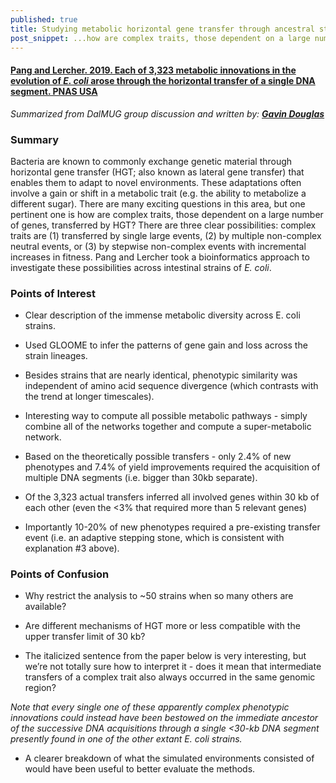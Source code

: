 ```yaml
---
published: true
title: Studying metabolic horizontal gene transfer through ancestral state reconstruction and flux balance analysis
post_snippet: ...how are complex traits, those dependent on a large number of genes, transferred by HGT?
---
```


#### [Pang and Lercher. 2019. Each of 3,323 metabolic innovations in the evolution of _E. coli_ arose through the horizontal transfer of a single DNA segment. PNAS USA](https://www.pnas.org/content/116/1/187)

_Summarized from DalMUG group discussion and written by: [**Gavin Douglas**](http://www.gavindouglas.ca/)_

### Summary
Bacteria are known to commonly exchange genetic material through horizontal gene transfer
(HGT; also known as lateral gene transfer) that enables them to adapt to novel environments.
These adaptations often involve a gain or shift in a metabolic trait (e.g. the ability to metabolize a different sugar).
There are many exciting questions in this area, but one pertinent one is how are complex traits, those dependent on a large number
of genes, transferred by HGT? There are three clear possibilities: complex traits are (1) transferred by single large events,
(2) by multiple non-complex neutral events, or (3) by stepwise non-complex events with incremental increases in fitness.
Pang and Lercher took a bioinformatics approach to investigate these possibilities across intestinal strains of _E. coli_.


### Points of Interest
- Clear description of the immense metabolic diversity across E. coli strains.

- Used GLOOME to infer the patterns of gene gain and loss across the strain lineages.

- Besides strains that are nearly identical, phenotypic similarity was independent of amino acid sequence divergence (which contrasts with the trend at longer timescales).

- Interesting way to compute all possible metabolic pathways - simply combine all of the networks together and compute a super-metabolic network.

- Based on the theoretically possible transfers - only 2.4% of new phenotypes and 7.4% of yield improvements required the acquisition of multiple DNA segments (i.e. bigger than 30kb separate).

- Of the 3,323 actual transfers inferred all involved genes within 30 kb of each other (even the <3% that required more than 5 relevant genes)

- Importantly 10-20% of new phenotypes required a pre-existing transfer event (i.e. an adaptive stepping stone, which is consistent with explanation #3 above).

### Points of Confusion

- Why restrict the analysis to ~50 strains when so many others are available?

- Are different mechanisms of HGT more or less compatible with the upper transfer limit of 30 kb?

- The italicized sentence from the paper below is very interesting, but we’re not totally sure how to interpret it - does it mean that intermediate transfers of a complex trait also always occurred in the same genomic region?

_Note that every single one of these apparently complex phenotypic innovations could instead have been bestowed on the immediate ancestor of the successive DNA acquisitions through a single <30-kb DNA segment presently found in one of the other extant E. coli strains._

- A clearer breakdown of what the simulated environments consisted of would have been useful to better evaluate the methods.
